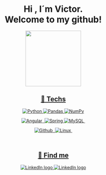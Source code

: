 <h1 align='center'>Hi , I´m Victor.<br>Welcome to my github!</h1>

<div align="center">
  <a href="https://github.com/vtr363">
  <img height="180em" src="https://github-readme-stats.vercel.app/api/top-langs/?username=vtr363&layout=compact&langs_count=7&theme=tokyonight"/>
</div>

<h2 align='center'>🔧 Techs </h2>
 
<div align='center'>
 
  
  ![Python](https://img.shields.io/badge/python-3670A0?style=for-the-badge&logo=python&logoColor=ffdd54)
  ![Pandas](https://img.shields.io/badge/pandas-%23150458.svg?style=for-the-badge&logo=pandas&logoColor=white)
  ![NumPy](https://img.shields.io/badge/numpy-%23013243.svg?style=for-the-badge&logo=numpy&logoColor=white)

  ![Angular](https://img.shields.io/badge/Angular-DD0031?style=for-the-badge&logo=angular&logoColor=white)&nbsp;
  ![Spring](https://img.shields.io/badge/spring-%236DB33F.svg?style=for-the-badge&logo=spring&logoColor=white)
  ![MySQL](https://img.shields.io/badge/MySQL-00000F?style=for-the-badge&logo=mysql&logoColor=white)&nbsp;
  
  ![Github](https://img.shields.io/badge/GitHub-100000?style=for-the-badge&logo=github&logoColor=white)&nbsp;
  ![Linux](https://img.shields.io/badge/Linux-E34F26?style=for-the-badge&logo=linux&logoColor=black)&nbsp;

</div>
 
 </h2>


<br />
 
<h2 align='center'>📧 Find me </h2>

<p align='center'>
 <a href = "https://www.linkedin.com/in/vtr363/">
  <img src="https://img.shields.io/badge/-LinkedIn-%230077B5?style=for-the-badge&logo=linkedin&logoColor=white" alt="LinkedIn logo" />
 </a>
 <a href="mailto:victor.m.rocha.vr@gmail.com">
  <img src="https://img.shields.io/badge/Gmail-D14836?style=for-the-badge&logo=gmail&logoColor=white" alt="LinkedIn logo" />
 </a>
</p>
